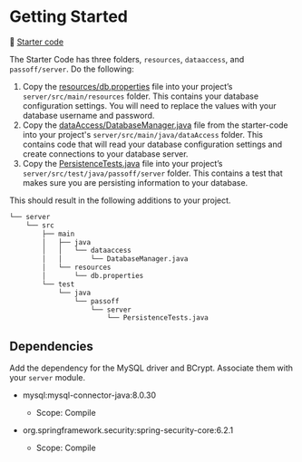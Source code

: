 # Getting Started

📁 [Starter code](starter-code)

The Starter Code has three folders, `resources`, `dataaccess`, and `passoff/server`. Do the following:

1. Copy the [resources/db.properties](starter-code/resources/db.properties) file into your project’s `server/src/main/resources` folder. This contains your database configuration settings. You will need to replace the values with your database username and password.
1. Copy the [dataAccess/DatabaseManager.java](starter-code/dataaccess/DatabaseManager.java) file from the starter-code into your project's `server/src/main/java/dataAccess` folder. This contains code that will read your database configuration settings and create connections to your database server.
1. Copy the [PersistenceTests.java](starter-code/passoff/server/PersistenceTests.java) file into your project’s `server/src/test/java/passoff/server` folder. This contains a test that makes sure you are persisting information to your database.

This should result in the following additions to your project.

```txt
└── server
    └── src
        ├── main
        │   ├── java
        │   │   └── dataaccess
        │   │       └── DatabaseManager.java
        │   └── resources
        │       └── db.properties
        └── test
            └── java
                └── passoff
                    └── server
                        └── PersistenceTests.java
```

## Dependencies

Add the dependency for the MySQL driver and BCrypt. Associate them with your `server` module.

- mysql:mysql-connector-java:8.0.30

  - Scope: Compile

- org.springframework.security:spring-security-core:6.2.1

  - Scope: Compile
